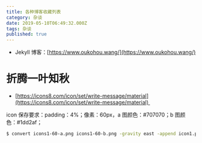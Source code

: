 ```yaml
---
title: 各种博客收藏列表
category: 杂谈
date: 2019-05-10T06:49:32.000Z
tags: 杂谈
published: true
---
```


- Jekyll 博客：[https://www.oukohou.wang/](https://www.oukohou.wang/)

<a name="iMZgE"></a>
# 折腾一叶知秋

- [https://icons8.com/icon/set/write-message/material](https://icons8.com/icon/set/write-message/material) 

icon 保存要求：padding：4%；像素：60px，a 图颜色：#707070；b 图颜色：#1dd2af；
```bash
$ convert icons1-60-a.png icons1-60-b.png -gravity east -append icon1.png
```

